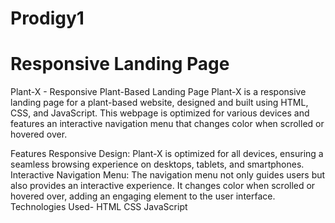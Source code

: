 # Prodigy1
# Responsive Landing Page
Plant-X - Responsive Plant-Based Landing Page
Plant-X is a responsive landing page for a plant-based website, designed and built using HTML, CSS, and JavaScript. This webpage is optimized for various devices and features an interactive navigation menu that changes color when scrolled or hovered over.

Features
Responsive Design:
Plant-X is optimized for all devices, ensuring a seamless browsing experience on desktops, tablets, and smartphones.
Interactive Navigation Menu:
The navigation menu not only guides users but also provides an interactive experience. It changes color when scrolled or hovered over, adding an engaging element to the user interface.
Technologies Used-
HTML
CSS
JavaScript
